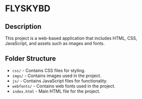 # FLYSKYBD

## Description
This project is a web-based application that includes HTML, CSS, JavaScript, and assets such as images and fonts.

## Folder Structure
- `css/` - Contains CSS files for styling.
- `imgs/` - Contains images used in the project.
- `js/` - Contains JavaScript files for functionality.
- `webfonts/` - Contains web fonts used in the project.
- `index.html` - Main HTML file for the project.


